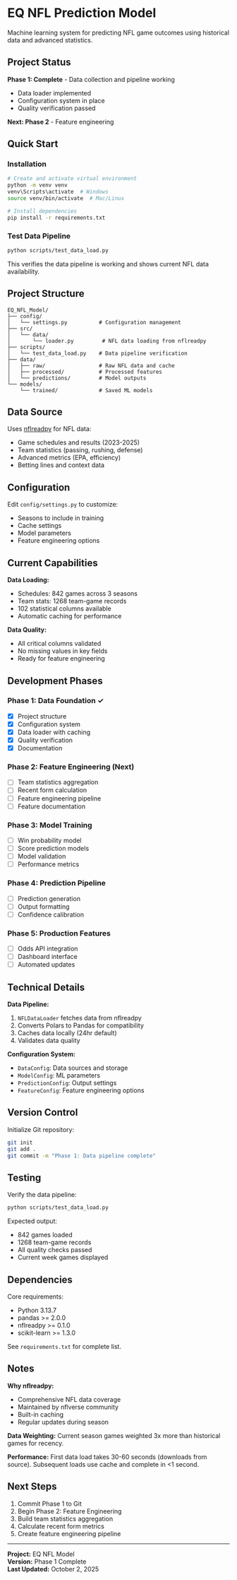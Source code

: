 # EQ NFL Prediction Model

Machine learning system for predicting NFL game outcomes using historical data and advanced statistics.

## Project Status

**Phase 1: Complete** - Data collection and pipeline working
- Data loader implemented
- Configuration system in place
- Quality verification passed

**Next: Phase 2** - Feature engineering

## Quick Start

### Installation

```bash
# Create and activate virtual environment
python -m venv venv
venv\Scripts\activate  # Windows
source venv/bin/activate  # Mac/Linux

# Install dependencies
pip install -r requirements.txt
```

### Test Data Pipeline

```bash
python scripts/test_data_load.py
```

This verifies the data pipeline is working and shows current NFL data availability.

## Project Structure

```
EQ_NFL_Model/
├── config/
│   └── settings.py          # Configuration management
├── src/
│   └── data/
│       └── loader.py         # NFL data loading from nflreadpy
├── scripts/
│   └── test_data_load.py    # Data pipeline verification
├── data/
│   ├── raw/                 # Raw NFL data and cache
│   ├── processed/           # Processed features
│   └── predictions/         # Model outputs
└── models/
    └── trained/             # Saved ML models
```

## Data Source

Uses [nflreadpy](https://github.com/nflverse/nflreadpy) for NFL data:
- Game schedules and results (2023-2025)
- Team statistics (passing, rushing, defense)
- Advanced metrics (EPA, efficiency)
- Betting lines and context data

## Configuration

Edit `config/settings.py` to customize:
- Seasons to include in training
- Cache settings
- Model parameters
- Feature engineering options

## Current Capabilities

**Data Loading:**
- Schedules: 842 games across 3 seasons
- Team stats: 1268 team-game records
- 102 statistical columns available
- Automatic caching for performance

**Data Quality:**
- All critical columns validated
- No missing values in key fields
- Ready for feature engineering

## Development Phases

### Phase 1: Data Foundation ✓
- [x] Project structure
- [x] Configuration system
- [x] Data loader with caching
- [x] Quality verification
- [x] Documentation

### Phase 2: Feature Engineering (Next)
- [ ] Team statistics aggregation
- [ ] Recent form calculation
- [ ] Feature engineering pipeline
- [ ] Feature documentation

### Phase 3: Model Training
- [ ] Win probability model
- [ ] Score prediction models
- [ ] Model validation
- [ ] Performance metrics

### Phase 4: Prediction Pipeline
- [ ] Prediction generation
- [ ] Output formatting
- [ ] Confidence calibration

### Phase 5: Production Features
- [ ] Odds API integration
- [ ] Dashboard interface
- [ ] Automated updates

## Technical Details

**Data Pipeline:**
1. `NFLDataLoader` fetches data from nflreadpy
2. Converts Polars to Pandas for compatibility
3. Caches data locally (24hr default)
4. Validates data quality

**Configuration System:**
- `DataConfig`: Data sources and storage
- `ModelConfig`: ML parameters
- `PredictionConfig`: Output settings
- `FeatureConfig`: Feature engineering options

## Version Control

Initialize Git repository:
```bash
git init
git add .
git commit -m "Phase 1: Data pipeline complete"
```

## Testing

Verify the data pipeline:
```bash
python scripts/test_data_load.py
```

Expected output:
- 842 games loaded
- 1268 team-game records
- All quality checks passed
- Current week games displayed

## Dependencies

Core requirements:
- Python 3.13.7
- pandas >= 2.0.0
- nflreadpy >= 0.1.0
- scikit-learn >= 1.3.0

See `requirements.txt` for complete list.

## Notes

**Why nflreadpy:**
- Comprehensive NFL data coverage
- Maintained by nflverse community
- Built-in caching
- Regular updates during season

**Data Weighting:**
Current season games weighted 3x more than historical games for recency.

**Performance:**
First data load takes 30-60 seconds (downloads from source). Subsequent loads use cache and complete in <1 second.

## Next Steps

1. Commit Phase 1 to Git
2. Begin Phase 2: Feature Engineering
3. Build team statistics aggregation
4. Calculate recent form metrics
5. Create feature engineering pipeline

---

**Project:** EQ NFL Model  
**Version:** Phase 1 Complete  
**Last Updated:** October 2, 2025